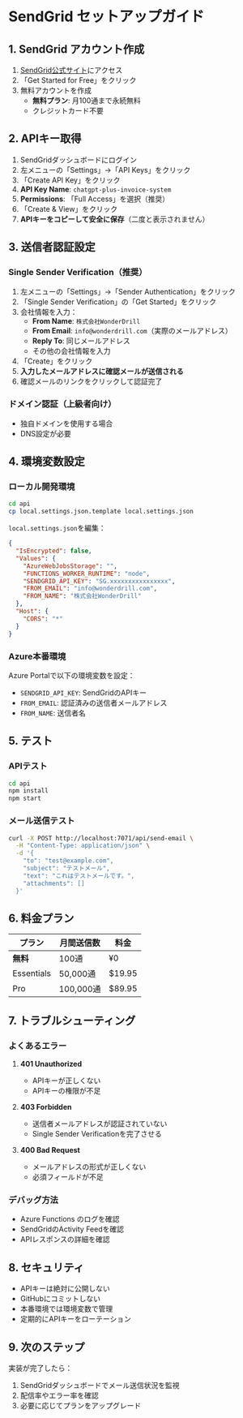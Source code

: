 # SendGrid セットアップガイド

## 1. SendGrid アカウント作成

1. [SendGrid公式サイト](https://sendgrid.com/)にアクセス
2. 「Get Started for Free」をクリック
3. 無料アカウントを作成
   - **無料プラン**: 月100通まで永続無料
   - クレジットカード不要

## 2. APIキー取得

1. SendGridダッシュボードにログイン
2. 左メニューの「Settings」→「API Keys」をクリック
3. 「Create API Key」をクリック
4. **API Key Name**: `chatgpt-plus-invoice-system`
5. **Permissions**: 「Full Access」を選択（推奨）
6. 「Create & View」をクリック
7. **APIキーをコピーして安全に保存**（二度と表示されません）

## 3. 送信者認証設定

### Single Sender Verification（推奨）
1. 左メニューの「Settings」→「Sender Authentication」をクリック
2. 「Single Sender Verification」の「Get Started」をクリック
3. 会社情報を入力：
   - **From Name**: `株式会社WonderDrill`
   - **From Email**: `info@wonderdrill.com`（実際のメールアドレス）
   - **Reply To**: 同じメールアドレス
   - その他の会社情報を入力
4. 「Create」をクリック
5. **入力したメールアドレスに確認メールが送信される**
6. 確認メールのリンクをクリックして認証完了

### ドメイン認証（上級者向け）
- 独自ドメインを使用する場合
- DNS設定が必要

## 4. 環境変数設定

### ローカル開発環境
```bash
cd api
cp local.settings.json.template local.settings.json
```

`local.settings.json`を編集：
```json
{
  "IsEncrypted": false,
  "Values": {
    "AzureWebJobsStorage": "",
    "FUNCTIONS_WORKER_RUNTIME": "node",
    "SENDGRID_API_KEY": "SG.xxxxxxxxxxxxxxxx",
    "FROM_EMAIL": "info@wonderdrill.com",
    "FROM_NAME": "株式会社WonderDrill"
  },
  "Host": {
    "CORS": "*"
  }
}
```

### Azure本番環境
Azure Portalで以下の環境変数を設定：
- `SENDGRID_API_KEY`: SendGridのAPIキー
- `FROM_EMAIL`: 認証済みの送信者メールアドレス
- `FROM_NAME`: 送信者名

## 5. テスト

### APIテスト
```bash
cd api
npm install
npm start
```

### メール送信テスト
```bash
curl -X POST http://localhost:7071/api/send-email \
  -H "Content-Type: application/json" \
  -d '{
    "to": "test@example.com",
    "subject": "テストメール",
    "text": "これはテストメールです。",
    "attachments": []
  }'
```

## 6. 料金プラン

| プラン | 月間送信数 | 料金 |
|--------|------------|------|
| **無料** | 100通 | ¥0 |
| Essentials | 50,000通 | $19.95 |
| Pro | 100,000通 | $89.95 |

## 7. トラブルシューティング

### よくあるエラー

1. **401 Unauthorized**
   - APIキーが正しくない
   - APIキーの権限が不足

2. **403 Forbidden**
   - 送信者メールアドレスが認証されていない
   - Single Sender Verificationを完了させる

3. **400 Bad Request**
   - メールアドレスの形式が正しくない
   - 必須フィールドが不足

### デバッグ方法
- Azure Functions のログを確認
- SendGridのActivity Feedを確認
- APIレスポンスの詳細を確認

## 8. セキュリティ

- APIキーは絶対に公開しない
- GitHubにコミットしない
- 本番環境では環境変数で管理
- 定期的にAPIキーをローテーション

## 9. 次のステップ

実装が完了したら：
1. SendGridダッシュボードでメール送信状況を監視
2. 配信率やエラー率を確認
3. 必要に応じてプランをアップグレード